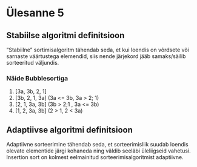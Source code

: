 # Ülesanne 5

## Stabiilse algoritmi definitsioon

“Stabiilne” sortimisalgoritm tähendab seda, et kui loendis on võrdsete või sarnaste väärtustega elemendid, siis nende järjekord jääb samaks/säilib sorteeritud väljundis. 

### Näide Bubblesortiga

1) [3a, 3b, 2, 1]  
2) [3b, 2, 1, 3a]  (3a <= 3b, 3a > 2; 1)
4) [2, 1, 3a, 3b]  (3b > 2;1 , 3a <= 3b)
6) [1, 2, 3a, 3b]  (2 > 1, 2 < 3a)


## Adaptiivse algoritmi definitsioon

Adaptiivne sorteerimine tähendab seda, et sorteerimisliik suudab loendis olevate elementide järgi kohaneda ning väldib seeläbi üleliigseid vahetusi. Insertion sort on kolmest eelmainitud sorteerimisalgoritmist adaptiivne.


